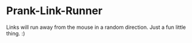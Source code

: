 # Prank-Link-Runner
Links will run away from the mouse in a random direction. Just a fun little thing. :)
